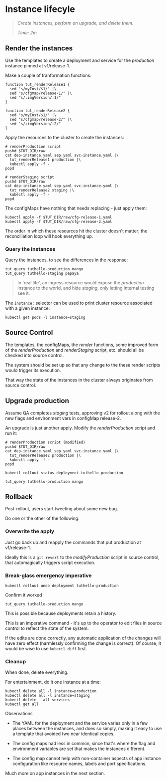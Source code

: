 # Instance lifecyle

> _Create instances, perform an upgrade, and
> delete them._
>
> _Time: 2m_


## Render the instances

Use the templates to create a deployment and service
for the _production_ instance pinned at v1/release-1.

Make a couple of tranformation functions:

<!-- @funcRenderR1 @env @test -->
```
function tut_renderRelease1 {
  sed "s/myInst/$1/" |\
  sed "s/cfgmap/release-1/" |\
  sed "s/:imgVersion/:1/"
}
```
<!-- @funcRenderR2 @env @test -->
```
function tut_renderRelease2 {
  sed "s/myInst/$1/" |\
  sed "s/cfgmap/release-2/" |\
  sed "s/:imgVersion/:2/"
}
```

Apply the resources to the cluster to create the instances:

<!-- @renderProduction @test -->
```
# renderProduction script
pushd $TUT_DIR/raw
cat dep-instance.yaml sep.yaml svc-instance.yaml |\
  tut_renderRelease1 production |\
  kubectl apply -f -
popd
```

<!-- @renderStaging @test -->
```
# renderStaging script
pushd $TUT_DIR/raw
cat dep-instance.yaml sep.yaml svc-instance.yaml |\
  tut_renderRelease2 staging |\
  kubectl apply -f -
popd
```

The configMaps have nothing that needs replacing - just
apply them:

<!-- @makeServices @test -->
```
kubectl apply -f $TUT_DIR/raw/cfg-release-1.yaml
kubectl apply -f $TUT_DIR/raw/cfg-release-2.yaml
```

The order in which these resources hit the cluster
doesn't matter; the reconciliation loop will hook
everything up.


### Query the instances

Query the instances, to see the differences in the
response:

<!-- @query @test -->
```
tut_query tuthello-production mango
tut_query tuthello-staging papaya
```

> In 'real life', an ingress resource would expose the
> _production_ instance to the world, and hide _staging_,
> only letting internal testing see it.

The `instance:` selector can be used to print
cluster resource associated with a given instance:

<!-- @getSelector @test -->
```
kubectl get pods -l instance=staging
```
## Source Control

The templates, the configMaps, the _render_ functions,
some improved form of the _renderProduction_ and
_renderStaging_ script, etc. should all be checked into
source control.

The system should be set up so that any change to the
these render scripts would trigger its execution.

That way the state of the instances in the cluster
always originates from source control.


## Upgrade production

Assume QA completes _staging_ tests, approving v2 for
rollout along with the new flags and environment vars
in configMap release-2.

An upgrade is just another apply.
Modify the _renderProduction_ script and run it:

<!-- @modifyProduction @test -->
```
# renderProduction script (modified)
pushd $TUT_DIR/raw
cat dep-instance.yaml sep.yaml svc-instance.yaml |\
  tut_renderRelease2 production |\
  kubectl apply -f -
popd
```

<!-- @watchProgress @test -->
```
kubectl rollout status deployment tuthello-production
```

<!-- @query @test -->
```
tut_query tuthello-production mango
```

## Rollback

Post-rollout, users start tweeting about some new bug.

Do one or the other of the following:

### Overwrite the apply

Just go back up and reapply the commands that put
production at v1/release-1.

Ideally this is a `git revert` to the
_modifyProduction_ script in source control, that
automagically triggers script execution.

### Break-glass emergency imperative

<!-- @emergencyUndo @test -->
```
kubectl rollout undo deployment tuthello-production
```

Confirm it worked

<!-- @query @test -->
```
tut_query tuthello-production mango
```

This is possible because deployments retain a history.

This is an imperative command - it's up to the operator
to edit files in source control to reflect the state of the system.

If the edits are done correctly, any automatic application
of the changes will have zero effect (harmlessly confirming
the change is correct).  Of course, it would be wise to
use `kubectl diff` first.

### Cleanup

When done, delete everything.

For entertainment, do it one instance at a time:

<!-- @deleteRest @test -->
```
kubectl delete all -l instance=production
kubectl delete all -l instance=staging
kubectl delete --all services
kubectl get all
```

Observations

 * The YAML for the deployment and the service varies
   only in a few places between the instances, and does
   so simply, making it easy to use a template that
   avoided two near identical copies.

 * The config maps had less in common, since that's
   where the flag and environment variables are set
   that makes the instances different.

 * The config map cannot help with non-container
   aspects of app instance configuration like resource
   names, labels and port specifications.

Much more on app instances in the next section.
